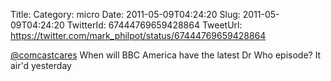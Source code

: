 Title: 
Category: micro
Date: 2011-05-09T04:24:20
Slug: 2011-05-09T04:24:20
TwitterId: 67444769659428864
TweetUrl: https://twitter.com/mark_philpot/status/67444769659428864

[@comcastcares](https://twitter.com/comcastcares) When will BBC America have the latest Dr Who episode?  It air'd yesterday